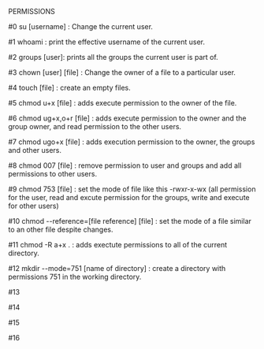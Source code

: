 PERMISSIONS

#0 su [username] : Change the current user.

#1 whoami : print the effective username of the current user.

#2 groups [user]: prints all the groups the current user is part of.

#3 chown [user] [file] : Change the owner of a file to a particular user. 

#4 touch [file] : create an empty files.

#5 chmod u+x [file] : adds execute permission to the owner of the file.

#6 chmod ug+x,o+r [file] : adds execute permission to the owner and the group owner, and read permission to the other users.

#7 chmod ugo+x [file] : adds execution permission to the owner, the groups and other users.

#8 chmod 007 [file] : remove permission to user and groups and add all permissions to other users.

#9 chmod 753 [file] : set the mode of file like this -rwxr-x-wx (all permission for the user, read and excute permission for the groups, write and execute for other users)

#10 chmod --reference=[file reference] [file] : set the mode of a file similar to an other file despite changes. 

#11 chmod -R a+x . : adds exectute permissions to all of the current directory.

#12 mkdir --mode=751 [name of directory] : create a directory with permissions 751 in the working directory.

#13

#14

#15

#16
